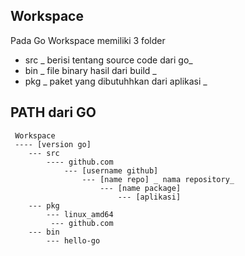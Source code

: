 ## Workspace
Pada Go Workspace memiliki 3 folder
- src _ berisi tentang source code dari go_
- bin _ file binary hasil dari build _
- pkg _ paket yang dibutuhhkan dari aplikasi _


## PATH dari GO

``` 
 Workspace
 ---- [version go]
    --- src
        ---- github.com
            --- [username github] 
                --- [name repo] _ nama repository_
                    --- [name package] 
                        --- [aplikasi]
    --- pkg
        --- linux_amd64
         --- github.com
    --- bin
        --- hello-go
```
